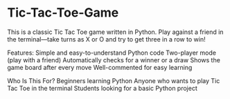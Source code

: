 # Tic-Tac-Toe-Game
This is a classic Tic Tac Toe game written in Python. Play against a friend in the terminal—take turns as X or O and try to get three in a row to win!

Features:
Simple and easy-to-understand Python code
Two-player mode (play with a friend)
Automatically checks for a winner or a draw
Shows the game board after every move
Well-commented for easy learning

Who Is This For?
Beginners learning Python
Anyone who wants to play Tic Tac Toe in the terminal
Students looking for a basic Python project

